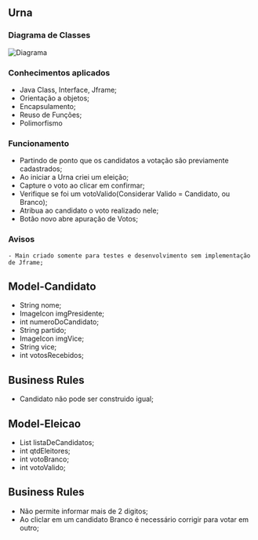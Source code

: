 ## Urna

### Diagrama de Classes

![Diagrama](https://user-images.githubusercontent.com/99658182/233529935-3c7b150e-61d7-47d6-8427-41022f8fdec9.png)

### Conhecimentos aplicados
- Java Class, Interface, Jframe;
- Orientação a objetos;
- Encapsulamento;
- Reuso de Funções;
- Polimorfismo


### Funcionamento
- Partindo de ponto que os candidatos a votação são previamente cadastrados;
- Ao iniciar a Urna criei um eleição;
- Capture o voto ao clicar em confirmar;
- Verifique se foi um votoValido(Considerar Valido = Candidato, ou Branco);
- Atribua ao candidato o voto realizado nele;
- Botão novo abre apuração de Votos;
### Avisos

    - Main criado somente para testes e desenvolvimento sem implementação de Jframe;


## Model-Candidato

   - String nome;
   - ImageIcon imgPresidente;
   - int numeroDoCandidato;
   - String partido;
   - ImageIcon imgVice;
   - String vice;
   - int votosRecebidos;


## Business Rules
- Candidato não pode ser construido igual;

## Model-Eleicao

   - List <Candidatos> listaDeCandidatos;
   - int qtdEleitores;
   - int votoBranco;
   - int votoValido;

## Business Rules
- Não permite informar mais de 2 digitos;
- Ao cliclar em um candidato Branco é necessário corrigir para votar em outro;

    
